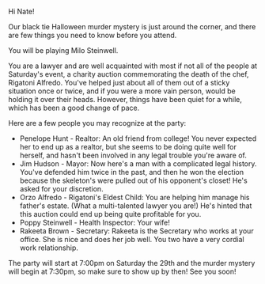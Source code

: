 Hi Nate!

Our black tie Halloween murder mystery is just around the corner, and there are few things you need to know before you attend.

You will be playing Milo Steinwell.

You are a lawyer and are well acquainted with most if not all of the people at Saturday's event, a charity auction commemorating the death of the chef, Rigatoni Alfredo. You've helped just about all of them out of a sticky situation once or twice, and if you were a more vain person, would be holding it over their heads. However, things have been quiet for a while, which has been a good change of pace.

Here are a few people you may recognize at the party:

- Penelope Hunt - Realtor: An old friend from college! You never expected her to end up as a realtor, but she seems to be doing quite well for herself, and hasn't been involved in any legal trouble you're aware of.
- Jim Hudson - Mayor: Now here's a man with a complicated legal history. You've defended him twice in the past, and then he won the election because the skeleton's were pulled out of his opponent's closet! He's asked for your discretion.
- Orzo Alfredo - Rigatoni's Eldest Child: You are helping him manage his father's estate. (What a multi-talented lawyer you are!) He's hinted that this auction could end up being quite profitable for you. 
- Poppy Steinwell - Health Inspector: Your wife!
- Rakeeta Brown - Secretary: Rakeeta is the Secretary who works at your office. She is nice and does her job well. You two have a very cordial work relationship.

The party will start at 7:00pm on Saturday the 29th and the murder mystery will begin at 7:30pm, so make sure to show up by then! See you soon!